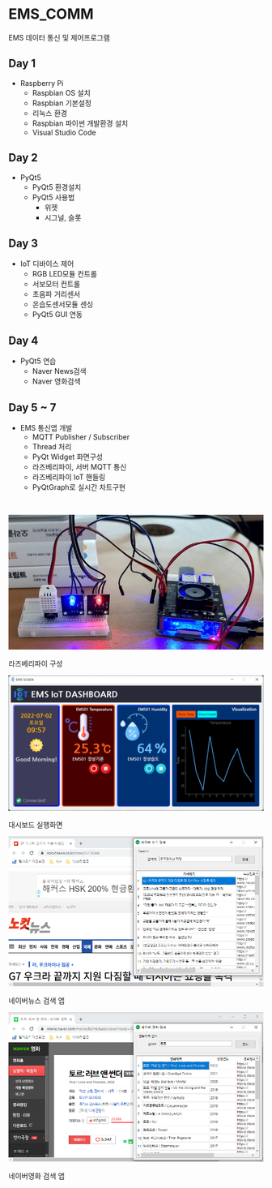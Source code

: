 # EMS_COMM
EMS 데이터 통신 및 제어프로그램

## Day 1
- Raspberry Pi
  - Raspbian OS 설치
  - Raspbian 기본설정
  - 리눅스 환경
  - Raspbian 파이썬 개발환경 설치
  - Visual Studio Code
  
## Day 2
- PyQt5 
  - PyQt5 환경설치
  - PyQt5 사용법  
    - 위젯
    - 시그널, 슬롯
    
## Day 3
- IoT 디바이스 제어
  - RGB LED모듈 컨트롤
  - 서보모터 컨트롤
  - 초음파 거리센서
  - 온습도센서모듈 센싱
  - PyQt5 GUI 연동
  
## Day 4
- PyQt5 연습
  - Naver News검색
  - Naver 영화검색
  
## Day 5 ~ 7
- EMS 통신앱 개발
  - MQTT Publisher / Subscriber
  - Thread 처리
  - PyQt Widget 화면구성
  - 라즈베리파이, 서버 MQTT 통신
  - 라즈베리파이 IoT 핸들링
  - PyQtGraph로 실시간 차트구현
  
<br />

![라즈베리파이구성](https://raw.githubusercontent.com/hugoMGSung/ems_comm/main/capture/raspberrypi.png)

라즈베리파이 구성


![대시보드실행화면](https://raw.githubusercontent.com/hugoMGSung/ems_comm/main/capture/dashboard2.png)

대시보드 실행화면


![네이버뉴스](https://raw.githubusercontent.com/hugoMGSung/ems_comm/main/capture/naver_news.png)

네이버뉴스 검색 앱

![네이버영화](https://raw.githubusercontent.com/hugoMGSung/ems_comm/main/capture/naver_movie.png)

네이버영화 검색 앱


